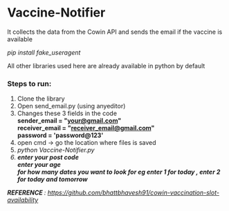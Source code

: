 # Vaccine-Notifier
It collects the data from the Cowin API and sends the email if the vaccine is available

<i>pip install fake_useragent</i>

All other libraries used here are already available in python by default

<h3>Steps to run:</h3>

1. Clone the library
2. Open send_email.py (using anyeditor)
3. Changes these 3 fields in the code <br>
    <b>sender_email = "your@gmail.com"</b> <br>
    <b>receiver_email = "receiver_email@gmail.com"</b><br>
    <b>password = 'password@123'</b><br>
4. open cmd -> go the location where files is saved
5. <i> python Vaccine-Notifier.py
  6. <b> enter your post code </b><br>
<b> enter your age</b><br>
<b> for how many dates you want to look for <i> eg enter 1 for today , enter 2 for today and tomorrow</i></b><br>
  
<b> REFERENCE </b>  : https://github.com/bhattbhavesh91/cowin-vaccination-slot-availability


